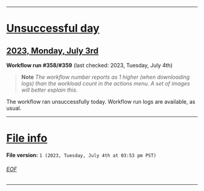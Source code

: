 
***

# [Unsuccessful day](#Unsuccessful-day)

## [2023, Monday, July 3rd](#2023-Monday-July-3rd)

**Workflow run #358/#359** (last checked: 2023, Tuesday, July 4th)

> **Note** _The workflow number reports as 1 higher (when downloading logs) than the workload count in the actions menu. A set of images will better explain this._

The workflow ran unsuccessfully today. Workflow run logs are available, as usual.

***

# [File info](#File-info)

**File version:** `1 (2023, Tuesday, July 4th at 03:53 pm PST)`

###### [EOF](#EOF)

***
